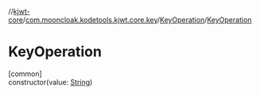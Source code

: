 //[kjwt-core](../../../index.md)/[com.mooncloak.kodetools.kjwt.core.key](../index.md)/[KeyOperation](index.md)/[KeyOperation](-key-operation.md)

# KeyOperation

[common]\
constructor(value: [String](https://kotlinlang.org/api/latest/jvm/stdlib/kotlin/-string/index.html))
